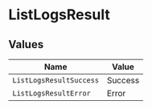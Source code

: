 # ListLogsResult


## Values

| Name                    | Value                   |
| ----------------------- | ----------------------- |
| `ListLogsResultSuccess` | Success                 |
| `ListLogsResultError`   | Error                   |